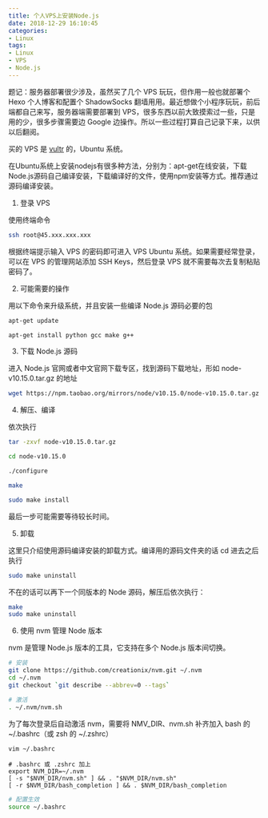 ```yaml
---
title: 个人VPS上安装Node.js
date: 2018-12-29 16:10:45
categories: 
- Linux
tags:
- Linux
- VPS
- Node.js
---
```

题记：服务器部署很少涉及，虽然买了几个 VPS 玩玩，但作用一般也就部署个 Hexo 个人博客和配置个 ShadowSocks 翻墙用用。最近想做个小程序玩玩，前后端都自己来写，服务器端需要部署到 VPS，很多东西以前大致摸索过一些，只是用的少，很多步骤需要边 Google 边操作。所以一些过程打算自己记录下来，以供以后翻阅。

买的 VPS 是 [vultr](https://www.vultr.com) 的，Ubuntu 系统。

在Ubuntu系统上安装nodejs有很多种方法，分别为：apt-get在线安装，下载Node.js源码自己编译安装，下载编译好的文件，使用npm安装等方式。推荐通过源码编译安装。
<!-- more -->

1. 登录 VPS

使用终端命令

```bash
ssh root@45.xxx.xxx.xxx
```

根据终端提示输入 VPS 的密码即可进入 VPS Ubuntu 系统。如果需要经常登录，可以在 VPS 的管理网站添加 SSH Keys，然后登录 VPS 就不需要每次去复制粘贴密码了。

2. 可能需要的操作

用以下命令来升级系统，并且安装一些编译 Node.js 源码必要的包

```bash
apt-get update

apt-get install python gcc make g++
```

3. 下载 Node.js 源码

进入 Node.js 官网或者中文官网下载专区，找到源码下载地址，形如 node-v10.15.0.tar.gz 的地址

```bash
wget https://npm.taobao.org/mirrors/node/v10.15.0/node-v10.15.0.tar.gz
```

4. 解压、编译

依次执行

```bash
tar -zxvf node-v10.15.0.tar.gz

cd node-v10.15.0

./configure

make

sudo make install
```

最后一步可能需要等待较长时间。

5. 卸载

这里只介绍使用源码编译安装的卸载方式。编译用的源码文件夹的话 cd 进去之后执行

```bash
sudo make uninstall
```

不在的话可以再下一个同版本的 Node 源码，解压后依次执行：

```bash
make
sudo make uninstall
```

6. 使用 nvm 管理 Node 版本

nvm 是管理 Node.js 版本的工具，它支持在多个 Node.js 版本间切换。

```bash
# 安装
git clone https://github.com/creationix/nvm.git ~/.nvm
cd ~/.nvm
git checkout `git describe --abbrev=0 --tags`

# 激活
. ~/.nvm/nvm.sh
```

为了每次登录后自动激活 nvm，需要将 NMV_DIR、nvm.sh 补齐加入 bash 的 ~/.bashrc（或 zsh 的 ~/.zshrc）

```bash
vim ~/.bashrc
```

```bashrc
# .bashrc 或 .zshrc 加上
export NVM_DIR=~/.nvm
[ -s "$NVM_DIR/nvm.sh" ] && . "$NVM_DIR/nvm.sh"
[ -r $NVM_DIR/bash_completion ] && . $NVM_DIR/bash_completion
```

```bash
# 配置生效
source ~/.bashrc
```